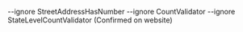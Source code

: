 --ignore StreetAddressHasNumber --ignore CountValidator --ignore StateLevelCountValidator (Confirmed on website)

